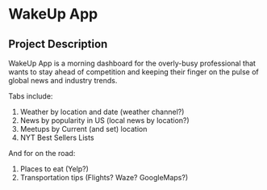 # WakeUp App
## Project Description
WakeUp App is a morning dashboard for the overly-busy professional that wants to stay ahead of competition and keeping their finger on the pulse of global news and industry trends. 

Tabs include: 
1. Weather by location and date (weather channel?)
1. News by popularity in US (local news by location?)
1. Meetups by Current (and set) location 
1. NYT Best Sellers Lists

And for on the road:
1. Places to eat (Yelp?)
1. Transportation tips (Flights? Waze? GoogleMaps?)

